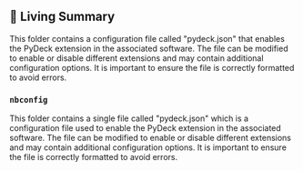

<!-- Living README Summary -->
## 🌳 Living Summary

This folder contains a configuration file called "pydeck.json" that enables the PyDeck extension in the associated software. The file can be modified to enable or disable different extensions and may contain additional configuration options. It is important to ensure the file is correctly formatted to avoid errors.


### `nbconfig`

This folder contains a single file called "pydeck.json" which is a configuration file used to enable the PyDeck extension in the associated software. The file can be modified to enable or disable different extensions and may contain additional configuration options. It is important to ensure the file is correctly formatted to avoid errors.

<!-- Living README Summary -->